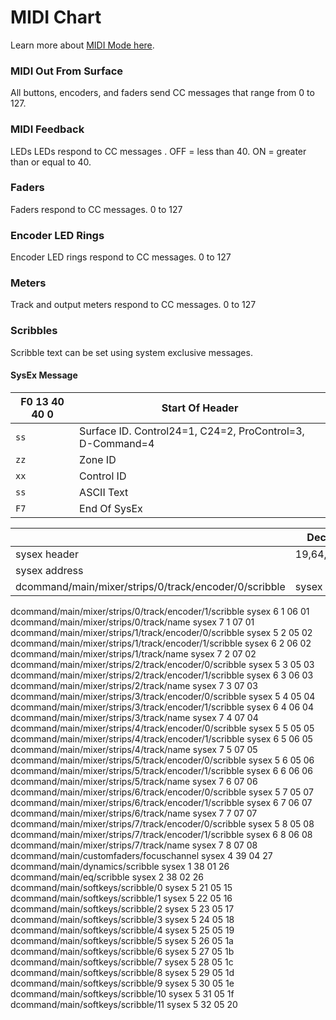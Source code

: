 # MIDI Chart


Learn more about [MIDI Mode here](https://neyrinck.com/midimode/).

### MIDI Out From Surface
All buttons, encoders, and faders send CC messages that range from 0 to 127.

### MIDI Feedback
LEDs
LEDs respond to CC messages . OFF = less than 40. ON = greater than or equal to 40.

### Faders
Faders respond to CC messages. 0 to 127

### Encoder LED Rings
Encoder LED rings respond to CC messages. 0 to 127

### Meters
Track and output meters respond to CC messages. 0 to 127
### Scribbles
Scribble text can be set using system exclusive messages.

#### SysEx Message

| F0 13 40 40 0 | Start Of Header                     |
| ----------- | ------------------------------------ |
| `ss`        | Surface ID. Control24=1, C24=2, ProControl=3, D-Command=4  |
| `zz`        | Zone ID |
| `xx`        | Control ID |
| `ss`        | ASCII Text |
| `F7`        | End Of SysEx |

|              |	Decimal      |	Hex         |
| ----------- | ---------------- | ---------------- |
| sysex header	|	19,64,64,0,4 | 13,40,40,0,4 |
| sysex address	|	             |              |
| dcommand/main/mixer/strips/0/track/encoder/0/scribble | sysex	| 5 1	| 05 01 |

dcommand/main/mixer/strips/0/track/encoder/1/scribble
sysex	6 1	06 01
dcommand/main/mixer/strips/0/track/name	sysex	7 1	07 01
dcommand/main/mixer/strips/1/track/encoder/0/scribble
sysex	5 2	05 02
dcommand/main/mixer/strips/1/track/encoder/1/scribble
sysex	6 2	06 02
dcommand/main/mixer/strips/1/track/name	sysex	7 2	07 02
dcommand/main/mixer/strips/2/track/encoder/0/scribble
sysex	5 3	05 03
dcommand/main/mixer/strips/2/track/encoder/1/scribble
sysex	6 3	06 03
dcommand/main/mixer/strips/2/track/name	sysex	7 3	07 03
dcommand/main/mixer/strips/3/track/encoder/0/scribble
sysex	5 4	05 04
dcommand/main/mixer/strips/3/track/encoder/1/scribble
sysex	6 4	06 04
dcommand/main/mixer/strips/3/track/name	sysex	7 4	07 04
dcommand/main/mixer/strips/4/track/encoder/0/scribble
sysex	5 5	05 05
dcommand/main/mixer/strips/4/track/encoder/1/scribble
sysex	6 5	06 05
dcommand/main/mixer/strips/4/track/name	sysex	7 5	07 05
dcommand/main/mixer/strips/5/track/encoder/0/scribble
sysex	5 6	05 06
dcommand/main/mixer/strips/5/track/encoder/1/scribble
sysex	6 6	06 06
dcommand/main/mixer/strips/5/track/name	sysex	7 6	07 06
dcommand/main/mixer/strips/6/track/encoder/0/scribble
sysex	5 7	05 07
dcommand/main/mixer/strips/6/track/encoder/1/scribble
sysex	6 7	06 07
dcommand/main/mixer/strips/6/track/name	sysex	7 7	07 07
dcommand/main/mixer/strips/7/track/encoder/0/scribble
sysex	5 8	05 08
dcommand/main/mixer/strips/7/track/encoder/1/scribble
sysex	6 8	06 08
dcommand/main/mixer/strips/7/track/name	sysex	7 8	07 08
dcommand/main/customfaders/focuschannel	sysex	4 39	04 27
dcommand/main/dynamics/scribble	sysex	1 38	01 26
dcommand/main/eq/scribble	sysex	2 38	02 26
dcommand/main/softkeys/scribble/0	sysex	5 21	05 15
dcommand/main/softkeys/scribble/1	sysex	5 22	05 16
dcommand/main/softkeys/scribble/2	sysex	5 23	05 17
dcommand/main/softkeys/scribble/3	sysex	5 24	05 18
dcommand/main/softkeys/scribble/4	sysex	5 25	05 19
dcommand/main/softkeys/scribble/5	sysex	5 26	05 1a
dcommand/main/softkeys/scribble/6	sysex	5 27	05 1b
dcommand/main/softkeys/scribble/7	sysex	5 28	05 1c
dcommand/main/softkeys/scribble/8	sysex	5 29	05 1d
dcommand/main/softkeys/scribble/9	sysex	5 30	05 1e
dcommand/main/softkeys/scribble/10	sysex	5 31	05 1f
dcommand/main/softkeys/scribble/11	sysex	5 32	05 20

